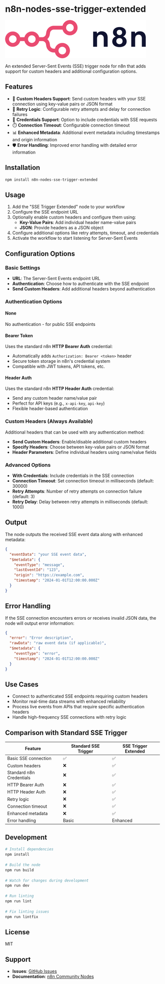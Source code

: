 # n8n-nodes-sse-trigger-extended

![n8n.io - Workflow Automation](https://raw.githubusercontent.com/n8n-io/n8n/master/assets/n8n-logo.png)

An extended Server-Sent Events (SSE) trigger node for n8n that adds support for custom headers and additional configuration options.

## Features

- 🔗 **Custom Headers Support**: Send custom headers with your SSE connection using key-value pairs or JSON format
- 🔄 **Retry Logic**: Configurable retry attempts and delay for connection failures
- 🔐 **Credentials Support**: Option to include credentials with SSE requests
- ⏱️ **Connection Timeout**: Configurable connection timeout
- 📊 **Enhanced Metadata**: Additional event metadata including timestamps and origin information
- 🛡️ **Error Handling**: Improved error handling with detailed error information

## Installation

```bash
npm install n8n-nodes-sse-trigger-extended
```

## Usage

1. Add the "SSE Trigger Extended" node to your workflow
2. Configure the SSE endpoint URL
3. Optionally enable custom headers and configure them using:
   - **Key-Value Pairs**: Add individual header name-value pairs
   - **JSON**: Provide headers as a JSON object
4. Configure additional options like retry attempts, timeout, and credentials
5. Activate the workflow to start listening for Server-Sent Events

## Configuration Options

### Basic Settings
- **URL**: The Server-Sent Events endpoint URL
- **Authentication**: Choose how to authenticate with the SSE endpoint
- **Send Custom Headers**: Add additional headers beyond authentication

### Authentication Options

#### None
No authentication - for public SSE endpoints

#### Bearer Token
Uses the standard n8n **HTTP Bearer Auth** credential:
- Automatically adds `Authorization: Bearer <token>` header
- Secure token storage in n8n's credential system
- Compatible with JWT tokens, API tokens, etc.

#### Header Auth
Uses the standard n8n **HTTP Header Auth** credential:
- Send any custom header name/value pair
- Perfect for API keys (e.g., `x-api-key`, `api-key`)
- Flexible header-based authentication

### Custom Headers (Always Available)
Additional headers that can be used with any authentication method:
- **Send Custom Headers**: Enable/disable additional custom headers
- **Specify Headers**: Choose between key-value pairs or JSON format
- **Header Parameters**: Define individual headers using name/value fields

### Advanced Options
- **With Credentials**: Include credentials in the SSE connection
- **Connection Timeout**: Set connection timeout in milliseconds (default: 30000)
- **Retry Attempts**: Number of retry attempts on connection failure (default: 3)
- **Retry Delay**: Delay between retry attempts in milliseconds (default: 1000)

## Output

The node outputs the received SSE event data along with enhanced metadata:

```json
{
  "eventData": "your SSE event data",
  "$metadata": {
    "eventType": "message",
    "lastEventId": "123",
    "origin": "https://example.com",
    "timestamp": "2024-01-01T12:00:00.000Z"
  }
}
```

## Error Handling

If the SSE connection encounters errors or receives invalid JSON data, the node will output error information:

```json
{
  "error": "Error description",
  "rawData": "raw event data (if applicable)",
  "$metadata": {
    "eventType": "error",
    "timestamp": "2024-01-01T12:00:00.000Z"
  }
}
```

## Use Cases

- Connect to authenticated SSE endpoints requiring custom headers
- Monitor real-time data streams with enhanced reliability
- Process live events from APIs that require specific authentication headers
- Handle high-frequency SSE connections with retry logic

## Comparison with Standard SSE Trigger

| Feature | Standard SSE Trigger | SSE Trigger Extended |
|---------|---------------------|---------------------|
| Basic SSE connection | ✅ | ✅ |
| Custom headers | ❌ | ✅ |
| Standard n8n Credentials | ❌ | ✅ |
| HTTP Bearer Auth | ❌ | ✅ |
| HTTP Header Auth | ❌ | ✅ |
| Retry logic | ❌ | ✅ |
| Connection timeout | ❌ | ✅ |
| Enhanced metadata | ❌ | ✅ |
| Error handling | Basic | Enhanced |

## Development

```bash
# Install dependencies
npm install

# Build the node
npm run build

# Watch for changes during development
npm run dev

# Run linting
npm run lint

# Fix linting issues
npm run lintfix
```

## License

MIT

## Support

- **Issues**: [GitHub Issues](https://github.com/ResetNetwork/n8n-nodes/issues)
- **Documentation**: [n8n Community Nodes](https://docs.n8n.io/integrations/community-nodes/)